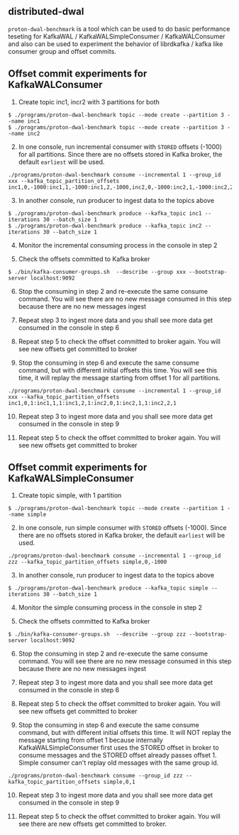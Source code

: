 ## distributed-dwal

`proton-dwal-benchmark` is a tool which can be used to do basic performance teseting for KafkaWAL / KafkaWALSimpleConsumer / KafkaWALConsumer and also can be used to experiment the behavior of librdkafka / kafka like consumer group and offset commits.


## Offset commit experiments for KafkaWALConsumer

1. Create topic inc1, incr2 with 3 partitions for both

```
$ ./programs/proton-dwal-benchmark topic --mode create --partition 3 --name inc1
$ ./programs/proton-dwal-benchmark topic --mode create --partition 3 --name inc2
```

2. In one console, run incremental consumer with `STORED` offsets (-1000) for all partitions. Since there are no offsets stored in Kafka broker, the default `earliest` will be used.

```
./programs/proton-dwal-benchmark consume --incremental 1 --group_id xxx --kafka_topic_partition_offsets inc1,0,-1000:inc1,1,-1000:inc1,2,-1000,inc2,0,-1000:inc2,1,-1000:inc2,2,-1000
```

3. In another console, run producer to ingest data to the topics above

```
$ ./programs/proton-dwal-benchmark produce --kafka_topic inc1 --iterations 30 --batch_size 1
$ ./programs/proton-dwal-benchmark produce --kafka_topic inc2 --iterations 30 --batch_size 1
```

4. Monitor the incremental consuming process in the console in step 2

5. Check the offsets committed to Kafka broker

```
$ ./bin/kafka-consumer-groups.sh  --describe --group xxx --bootstrap-server localhost:9092
```

6. Stop the consuming in step 2 and re-execute the same consume command. You will see there are no new message consumed in this step because there are no new messages ingest

7. Repeat step 3 to ingest more data and you shall see more data get consumed in the console in step 6

8. Repeat step 5 to check the offset committed to broker again. You will see new offsets get committed to broker

9. Stop the consuming in step 6 and execute the same consume command, but with different initial offsets this time. You will see this time, it will replay the message starting from offset 1 for all partitions.

```
./programs/proton-dwal-benchmark consume --incremental 1 --group_id xxx --kafka_topic_partition_offsets inc1,0,1:inc1,1,1:inc1,2,1:inc2,0,1:inc2,1,1:inc2,2,1
```

10. Repeat step 3 to ingest more data and you shall see more data get consumed in the console in step 9

11. Repeat step 5 to check the offset committed to broker again. You will see new offsets get committed to broker

## Offset commit experiments for KafkaWALSimpleConsumer

1. Create topic simple, with 1 partition

```
$ ./programs/proton-dwal-benchmark topic --mode create --partition 1 --name simple
```

2. In one console, run simple consumer with `STORED` offsets (-1000). Since there are no offsets stored in Kafka broker, the default `earliest` will be used.

```
./programs/proton-dwal-benchmark consume --incremental 1 --group_id zzz --kafka_topic_partition_offsets simple,0,-1000
```

3. In another console, run producer to ingest data to the topics above

```
$ ./programs/proton-dwal-benchmark produce --kafka_topic simple --iterations 30 --batch_size 1
```

4. Monitor the simple consuming process in the console in step 2

5. Check the offsets committed to Kafka broker

```
$ ./bin/kafka-consumer-groups.sh  --describe --group zzz --bootstrap-server localhost:9092
```

6. Stop the consuming in step 2 and re-execute the same consume command. You will see there are no new message consumed in this step because there are no new messages ingest

7. Repeat step 3 to ingest more data and you shall see more data get consumed in the console in step 6

8. Repeat step 5 to check the offset committed to broker again. You will see new offsets get committed to broker

9. Stop the consuming in step 6 and execute the same consume command, but with different initial offsets this time. It will NOT replay the message starting from offset 1 because internally KafkaWALSimpleConsumer first uses the STORED offset in broker to consume messages and the STORED offset already passes offset 1. Simple consumer can't replay old messages with the same group id.

```
./programs/proton-dwal-benchmark consume --group_id zzz --kafka_topic_partition_offsets simple,0,1
```

10. Repeat step 3 to ingest more data and you shall see more data get consumed in the console in step 9

11. Repeat step 5 to check the offset committed to broker again. You will see there are new offsets get committed to broker.
